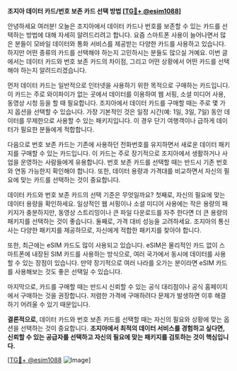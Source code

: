 **조지아 데이터 카드/번호 보존 카드 선택 방법 [[TG💪+ @esim1088](https://t.me/s/esim1088)]**

안녕하세요 여러분! 오늘은 조지아에서 데이터 카드나 번호를 보존할 수 있는 카드를 선택하는 방법에 대해 자세히 알려드리려고 합니다. 요즘 스마트폰 사용이 늘어나면서 많은 분들이 모바일 데이터와 통화 서비스를 제공받는 다양한 카드를 사용하고 있습니다. 하지만 어떤 종류의 카드를 선택해야 하는지 고민하시는 분들도 많으실 거예요. 이번 글에서는 데이터 카드와 번호 보존 카드의 차이점, 그리고 어떤 상황에서 어떤 카드를 선택해야 하는지 알려드리겠습니다.

먼저 데이터 카드는 일반적으로 인터넷을 사용하기 위한 목적으로 구매하는 카드입니다. 이 카드는 주로 와이파이가 없는 곳에서 데이터를 이용하여 웹 서핑, 소셜 미디어 사용, 동영상 시청 등을 할 때 필요합니다. 조지아에서 데이터 카드를 구매할 때는 주로 몇 가지 옵션을 선택할 수 있습니다. 가장 기본적인 것은 일정 시간(예: 1일, 3일, 7일) 동안 데이터를 무제한으로 사용할 수 있는 패키지입니다. 이 경우 단기 여행객이나 급하게 데이터가 필요한 분들에게 적합합니다.

다음으로 번호 보존 카드는 기존에 사용하던 전화번호를 유지하면서 새로운 데이터 패키지를 구매할 수 있는 카드입니다. 이 카드는 주로 장기적으로 조지아에서 생활하거나 사업을 운영하는 사람들에게 유용합니다. 번호 보존 카드를 선택할 때는 반드시 기존 번호와 연동 가능한지 확인해야 합니다. 또한, 데이터 용량과 가격대를 비교하면서 자신의 필요에 맞는 카드를 선택하는 것이 중요합니다.

데이터 카드와 번호 보존 카드의 선택 기준은 무엇일까요? 첫째로, 자신의 필요에 맞는 데이터 용량을 확인하세요. 일상적인 웹 서핑이나 소셜 미디어 사용에는 작은 용량의 패키지가 충분하지만, 동영상 스트리밍이나 큰 파일 다운로드를 자주 한다면 더 큰 용량의 패키지를 선택하는 것이 좋습니다. 둘째로, 가격 대비 성능을 고려하세요. 조지아의 통신사는 다양한 패키지를 제공하므로, 자신에게 적합한 패키지를 찾아야 합니다.

또한, 최근에는 eSIM 카드도 많이 사용되고 있습니다. eSIM은 물리적인 카드 없이 스마트폰에 내장된 SIM 카드를 사용하는 방식으로, 여러 국가에서 동시에 데이터를 사용할 수 있는 장점이 있습니다. 만약 장기적으로 여러 나라를 오가는 분이라면 eSIM 카드를 사용해보는 것도 좋은 선택일 수 있습니다.

마지막으로, 카드를 구매할 때는 반드시 신뢰할 수 있는 공식 대리점이나 공식 홈페이지에서 구매하는 것을 권장합니다. 저렴한 가격에 구매하려다 문제가 발생하면 이후 해결하기 어려울 수 있기 때문입니다.

**결론적으로**, 데이터 카드와 번호 보존 카드를 선택할 때는 자신의 필요와 상황에 맞는 옵션을 선택하는 것이 중요합니다. **조지아에서 최적의 데이터 서비스를 경험하고 싶다면, 신뢰할 수 있는 공급자를 선택하고 자신의 필요에 맞는 패키지를 검토하는 것이 핵심입니다.**

[[TG💪+ @esim1088](https://t.me/s/esim1088) ![Image](https://i.postimg.cc/Y0z9fWf4/image.png)]